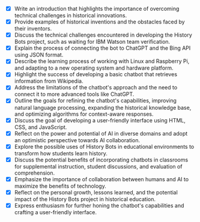 - [x] Write an introduction that highlights the importance of overcoming technical challenges in historical innovations.
- [x] Provide examples of historical inventions and the obstacles faced by their inventors.
- [x] Discuss the technical challenges encountered in developing the History Bots project, such as waiting for IBM Watson team verification.
- [x] Explain the process of connecting the bot to ChatGPT and the Bing API using JSON format.
- [x] Describe the learning process of working with Linux and Raspberry Pi, and adapting to a new operating system and hardware platform.
- [x] Highlight the success of developing a basic chatbot that retrieves information from Wikipedia.
- [x] Address the limitations of the chatbot's approach and the need to connect it to more advanced tools like ChatGPT.
- [x] Outline the goals for refining the chatbot's capabilities, improving natural language processing, expanding the historical knowledge base, and optimizing algorithms for context-aware responses.
- [x] Discuss the goal of developing a user-friendly interface using HTML, CSS, and JavaScript.
- [x] Reflect on the power and potential of AI in diverse domains and adopt an optimistic perspective towards AI collaboration.
- [x] Explore the possible uses of History Bots in educational environments to transform how students learn history.
- [x] Discuss the potential benefits of incorporating chatbots in classrooms for supplemental instruction, student discussions, and evaluation of comprehension.
- [x] Emphasize the importance of collaboration between humans and AI to maximize the benefits of technology.
- [x] Reflect on the personal growth, lessons learned, and the potential impact of the History Bots project in historical education.
- [x] Express enthusiasm for further honing the chatbot's capabilities and crafting a user-friendly interface.
